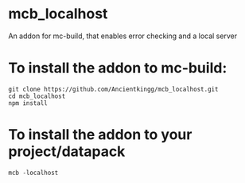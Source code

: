 # mcb_localhost
An addon for mc-build, that enables error checking and a local server

# To install the addon to mc-build:
```
git clone https://github.com/Ancientkingg/mcb_localhost.git
cd mcb_localhost
npm install
```
# To install the addon to your project/datapack
```
mcb -localhost
```
